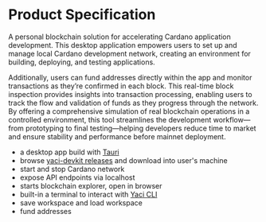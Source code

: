 # Product Specification

A personal blockchain solution for accelerating Cardano application development. This desktop application empowers users to set up and manage local Cardano development network, creating an environment for building, deploying, and testing applications.

Additionally, users can fund addresses directly within the app and monitor transactions as they’re confirmed in each block. This real-time block inspection provides insights into transaction processing, enabling users to track the flow and validation of funds as they progress through the network. By offering a comprehensive simulation of real blockchain operations in a controlled environment, this tool streamlines the development workflow—from prototyping to final testing—helping developers reduce time to market and ensure stability and performance before mainnet deployment.

- a desktop app build with [Tauri](https://v2.tauri.app/)
- browse [yaci-devkit releases](https://github.com/bloxbean/yaci-devkit/releases) and download into user's machine
- start and stop Cardano network
- expose API endpoints via localhost
- starts blockchain explorer, open in browser
- built-in a terminal to interact with [Yaci CLI](https://github.com/bloxbean/yaci-devkit/tree/main/applications/cli)
- save workspace and load workspace
- fund addresses
